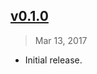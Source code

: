 ## [v0.1.0]
> Mar 13, 2017

- Initial release.

[v0.1.0]: https://github.com/rstacruz/responsive-modular-scale.css/tree/v0.1.0

